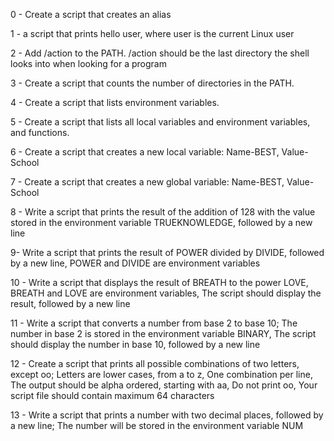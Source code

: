 0 - Create a script that creates an alias

1 - a script that prints hello user, where user is the current Linux user

2 - Add /action to the PATH. /action should be the last directory the shell looks into when looking for a program

3 - Create a script that counts the number of directories in the PATH.

4 - Create a script that lists environment variables.

5 - Create a script that lists all local variables and environment variables, and functions.

6 - Create a script that creates a new local variable: Name-BEST, Value-School

7 - Create a script that creates a new global variable: Name-BEST, Value-School

8 - Write a script that prints the result of the addition of 128 with the value stored in the environment variable TRUEKNOWLEDGE, followed by a new line

9- Write a script that prints the result of POWER divided by DIVIDE, followed by a new line, POWER and DIVIDE are environment variables

10 - Write a script that displays the result of BREATH to the power LOVE, BREATH and LOVE are environment variables, The script should display the result, followed by a new line

11 - Write a script that converts a number from base 2 to base 10; The number in base 2 is stored in the environment variable BINARY, The script should display the number in base 10, followed by a new line

12 - Create a script that prints all possible combinations of two letters, except oo; Letters are lower cases, from a to z, One combination per line, The output should be alpha ordered, starting with aa, Do not print oo, Your script file should contain maximum 64 characters

13 - Write a script that prints a number with two decimal places, followed by a new line; The number will be stored in the environment variable NUM






